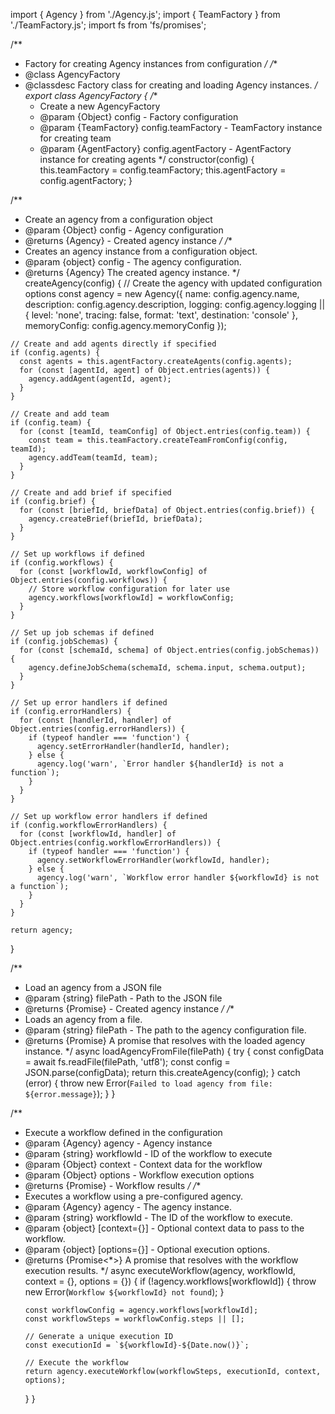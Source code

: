 import { Agency } from './Agency.js';
import { TeamFactory } from './TeamFactory.js';
import fs from 'fs/promises';

/**
 * Factory for creating Agency instances from configuration
 */
/**
 * @class AgencyFactory
 * @classdesc Factory class for creating and loading Agency instances.
 */
export class AgencyFactory {
  /**
   * Create a new AgencyFactory
   * @param {Object} config - Factory configuration
   * @param {TeamFactory} config.teamFactory - TeamFactory instance for creating team
   * @param {AgentFactory} config.agentFactory - AgentFactory instance for creating agents
   */
  constructor(config) {
    this.teamFactory = config.teamFactory;
    this.agentFactory = config.agentFactory;
  }

  /**
   * Create an agency from a configuration object
   * @param {Object} config - Agency configuration
   * @returns {Agency} - Created agency instance
   */
  /**
   * Creates an agency instance from a configuration object.
   * @param {object} config - The agency configuration.
   * @returns {Agency} The created agency instance.
   */
  createAgency(config) {
    // Create the agency with updated configuration options
    const agency = new Agency({
      name: config.agency.name,
      description: config.agency.description,
      logging: config.agency.logging || {
        level: 'none',
        tracing: false,
        format: 'text',
        destination: 'console'
      },
      memoryConfig: config.agency.memoryConfig
    });

    // Create and add agents directly if specified
    if (config.agents) {
      const agents = this.agentFactory.createAgents(config.agents);
      for (const [agentId, agent] of Object.entries(agents)) {
        agency.addAgent(agentId, agent);
      }
    }

    // Create and add team
    if (config.team) {
      for (const [teamId, teamConfig] of Object.entries(config.team)) {
        const team = this.teamFactory.createTeamFromConfig(config, teamId);
        agency.addTeam(teamId, team);
      }
    }

    // Create and add brief if specified
    if (config.brief) {
      for (const [briefId, briefData] of Object.entries(config.brief)) {
        agency.createBrief(briefId, briefData);
      }
    }

    // Set up workflows if defined
    if (config.workflows) {
      for (const [workflowId, workflowConfig] of Object.entries(config.workflows)) {
        // Store workflow configuration for later use
        agency.workflows[workflowId] = workflowConfig;
      }
    }

    // Set up job schemas if defined
    if (config.jobSchemas) {
      for (const [schemaId, schema] of Object.entries(config.jobSchemas)) {
        agency.defineJobSchema(schemaId, schema.input, schema.output);
      }
    }

    // Set up error handlers if defined
    if (config.errorHandlers) {
      for (const [handlerId, handler] of Object.entries(config.errorHandlers)) {
        if (typeof handler === 'function') {
          agency.setErrorHandler(handlerId, handler);
        } else {
          agency.log('warn', `Error handler ${handlerId} is not a function`);
        }
      }
    }

    // Set up workflow error handlers if defined
    if (config.workflowErrorHandlers) {
      for (const [workflowId, handler] of Object.entries(config.workflowErrorHandlers)) {
        if (typeof handler === 'function') {
          agency.setWorkflowErrorHandler(workflowId, handler);
        } else {
          agency.log('warn', `Workflow error handler ${workflowId} is not a function`);
        }
      }
    }

    return agency;
  }

  /**
   * Load an agency from a JSON file
   * @param {string} filePath - Path to the JSON file
   * @returns {Promise<Agency>} - Created agency instance
   */
  /**
   * Loads an agency from a file.
   * @param {string} filePath - The path to the agency configuration file.
   * @returns {Promise<Agency>} A promise that resolves with the loaded agency instance.
   */
  async loadAgencyFromFile(filePath) {
    try {
      const configData = await fs.readFile(filePath, 'utf8');
      const config = JSON.parse(configData);
      return this.createAgency(config);
    } catch (error) {
      throw new Error(`Failed to load agency from file: ${error.message}`);
    }
  }

  /**
   * Execute a workflow defined in the configuration
   * @param {Agency} agency - Agency instance
   * @param {string} workflowId - ID of the workflow to execute
   * @param {Object} context - Context data for the workflow
   * @param {Object} options - Workflow execution options
   * @returns {Promise<Object>} - Workflow results
   */
  /**
   * Executes a workflow using a pre-configured agency.
   * @param {Agency} agency - The agency instance.
   * @param {string} workflowId - The ID of the workflow to execute.
   * @param {object} [context={}] - Optional context data to pass to the workflow.
   * @param {object} [options={}] - Optional execution options.
   * @returns {Promise<*>} A promise that resolves with the workflow execution results.
   */
  async executeWorkflow(agency, workflowId, context = {}, options = {}) {
    if (!agency.workflows[workflowId]) {
      throw new Error(`Workflow ${workflowId} not found`);
    }

    const workflowConfig = agency.workflows[workflowId];
    const workflowSteps = workflowConfig.steps || [];

    // Generate a unique execution ID
    const executionId = `${workflowId}-${Date.now()}`;

    // Execute the workflow
    return agency.executeWorkflow(workflowSteps, executionId, context, options);
  }
}
